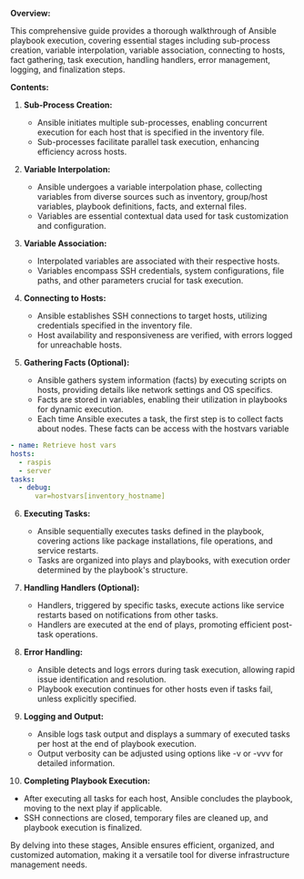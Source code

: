 
**Overview:**

This comprehensive guide provides a thorough walkthrough of Ansible playbook execution, covering essential stages including sub-process creation, variable interpolation, variable association, connecting to hosts, fact gathering, task execution, handling handlers, error management, logging, and finalization steps.

**Contents:**

1. **Sub-Process Creation:**
   - Ansible initiates multiple sub-processes, enabling concurrent execution for each host that is specified in the inventory file.
   - Sub-processes facilitate parallel task execution, enhancing efficiency across hosts.

2. **Variable Interpolation:**
   - Ansible undergoes a variable interpolation phase, collecting variables from diverse sources such as inventory, group/host variables, playbook definitions, facts, and external files.
   - Variables are essential contextual data used for task customization and configuration.

3. **Variable Association:**
   - Interpolated variables are associated with their respective hosts.
   - Variables encompass SSH credentials, system configurations, file paths, and other parameters crucial for task execution.

4. **Connecting to Hosts:**
   - Ansible establishes SSH connections to target hosts, utilizing credentials specified in the inventory file.
   - Host availability and responsiveness are verified, with errors logged for unreachable hosts.

5. **Gathering Facts (Optional):**
   - Ansible gathers system information (facts) by executing scripts on hosts, providing details like network settings and OS specifics.
   - Facts are stored in variables, enabling their utilization in playbooks for dynamic execution.
   - Each time Ansible executes a task, the first step is to collect facts about nodes. These facts can be access with the hostvars variable
  ```yml
- name: Retrieve host vars
  hosts:
    - raspis
    - server
  tasks:
    - debug:
        var=hostvars[inventory_hostname]
 ```
   

6. **Executing Tasks:**
   - Ansible sequentially executes tasks defined in the playbook, covering actions like package installations, file operations, and service restarts.
   - Tasks are organized into plays and playbooks, with execution order determined by the playbook's structure.

7. **Handling Handlers (Optional):**
   - Handlers, triggered by specific tasks, execute actions like service restarts based on notifications from other tasks.
   - Handlers are executed at the end of plays, promoting efficient post-task operations.

8. **Error Handling:**
   - Ansible detects and logs errors during task execution, allowing rapid issue identification and resolution.
   - Playbook execution continues for other hosts even if tasks fail, unless explicitly specified.

9. **Logging and Output:**
   - Ansible logs task output and displays a summary of executed tasks per host at the end of playbook execution.
   - Output verbosity can be adjusted using options like -v or -vvv for detailed information.

10. **Completing Playbook Execution:**
   - After executing all tasks for each host, Ansible concludes the playbook, moving to the next play if applicable.
   - SSH connections are closed, temporary files are cleaned up, and playbook execution is finalized.

By delving into these stages, Ansible ensures efficient, organized, and customized automation, making it a versatile tool for diverse infrastructure management needs.
